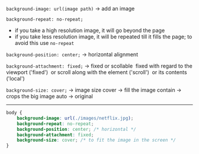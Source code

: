 `background-image: url(image path)` -> add an image

`background-repeat: no-repeat;`
- if you take a high resolution image, it will go beyond the page
- if you take less resolution image, it will be repeated till it fills the page; to avoid this use `no-repeat`

`background-position: center;` -> horizontal alignment

`background-attachment: fixed;` -> fixed or scollable
 fixed with regard to the viewport ('fixed') 
 or scroll along with the element ('scroll') 
 or its contents ('local')

`background-size: cover;` -> image size
cover -> fill the image
contain -> crops the big image
auto -> original


<hr>


```css
body {
    background-image: url(./images/netflix.jpg);
    background-repeat: no-repeat;
    background-position: center; /* horizontal */
    background-attachment: fixed;
    background-size: cover; /* to fit the image in the screen */
}

```
